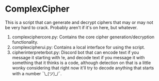 # ComplexCipher
This is a script that can generate and decrypt ciphers that may or may not be very hard to crack. Probably aren't if it's on here, but whatever.

1. complexciphercore.py: Contains the core cipher generation/decryption functionality.
2. complexcipherui.py: Contains a local interface for using the script.
3. cipherinterpreterbot.py: Discord bot that can encode text if you message it starting with !e, and decode text if you message it with something that it thinks is a code, although detection on that is a little wonky considering that right now it'll try to decode anything that starts with a number ¯\\\_(ツ)_/¯.
